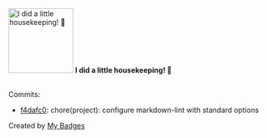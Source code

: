 <img src="https://my-badges.github.io/my-badges/chore-commit.png" alt="I did a little housekeeping! 🧹" title="I did a little housekeeping! 🧹" width="128">
<strong>I did a little housekeeping! 🧹</strong>
<br><br>

Commits:

- <a href="https://github.com/bot-anik/bot-anik/commit/f4dafc03809b7025f6284bff037a2aa3d549dcf4">f4dafc0</a>: chore(project): configure markdown-lint with standard options


Created by <a href="https://github.com/my-badges/my-badges">My Badges</a>